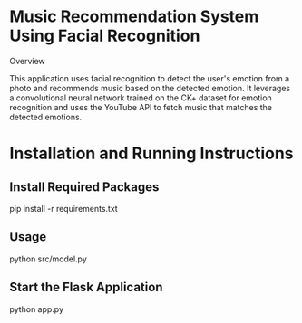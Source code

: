 # Music Recommendation System Using Facial Recognition

Overview

This application uses facial recognition to detect the user's emotion from a photo and recommends music based on the detected emotion. It leverages a convolutional neural network trained on the CK+ dataset for emotion recognition and uses the YouTube API to fetch music that matches the detected emotions.

# Installation and Running Instructions

## Install Required Packages

pip install -r requirements.txt

## Usage

python src/model.py

## Start the Flask Application

python app.py
